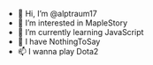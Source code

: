 - 👋 Hi, I’m @alptraum17
- 👀 I’m interested in MapleStory
- 🌱 I’m currently learning JavaScript
- 💞️ I have NothingToSay
- 📫 I wanna play Dota2

<!---
alptraum17/alptraum17 is a ✨ special ✨ repository because its `README.md` (this file) appears on your GitHub profile.
You can click the Preview link to take a look at your changes.
--->
